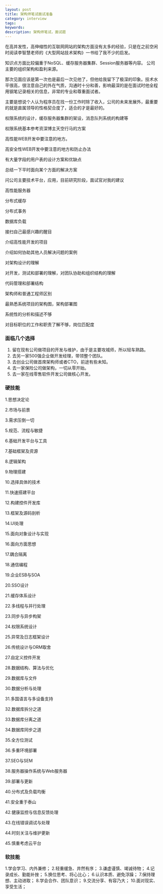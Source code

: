 ```yaml
---
layout: post
title: 架构师笔试面试准备
category: interview
tags: 
keywords: 
description: 架构师笔试，面试题
---
```





在高并发性，高伸缩性的互联网网站的架构方面没有太多的经验，只是在之前空闲时阅读李智慧老师的《大型网站技术架构》一书给了我不少的启发。

知识点方面比较偏重于NoSQL、缓存服务器集群、Session服务器等内容。
公司主要的组织架构和盈利来源。

那次见面应该是第一次也是最后一次见他了，但他给我留下了极深的印象。技术水平很高，很注意自己的外在气质，沟通时十分和善，影响最深的是在面试时他全程用钢笔记录相关的信息，非常的专业和尊重面试者。

主要是想说个人认为程序员在找一份工作时除了收入，公司的未来发展外，最重要的就是直属领导的性格契合度了，适合的才是最好的。

权限系统的设计，缓存服务器集群的架设，消息队列系统的构建等

权限系统基本参考资深博主天空行马的方案


高性能WEB开发中要注意的地方。

高安全性WEB开发中要注意的地方和防止办法

有大量字段的用户表的设计方案和优缺点

总结一下平时面向某个方面的解决方案

问公司主要技术平台，应用，目前研究阶段，面试官对我的建议

高性能服务器

分布式缓存

分布式事务

数据库负载

接扫自己最感兴趣的醒目

介绍高性能开发的项目

介绍如何协助其他人员解决问题的案例

对架构设计的理解

对开发，测试和部署的理解，对团队协助和组织结构的理解

代码管理和部署结构

架构师和普通工程师区别

最熟悉系统项目的架构图，架构部署图

系统性的分析和描述不够

对目标职位的工作和职责了解不够，岗位匹配度

### 面临几个选择

1. 留在现有公司做项目的开发与维护，由于是主要攻城师，所以轻车熟路。
2. 去另一家500强企业做开发经理，带领整个团队。
3. 去创业公司做首席架构师或者CTO，前途有些未知。
4. 去一家保险公司做架构，一切从零开始。
5. 去一家在线零售软件开发公司做核心开发。

### 硬技能

1.思想决定论

2.市场与前景

3.需求压倒一切

5.规范、流程与敏捷

6.基础开发平台与工具

7.基础框架及资源

8.逻辑架构

9.物理搭建

10.选择具体的技术

11.快速搭建平台

12.构建控件开发库

13.框架及源码剖析

14.UI处理

15.面向对象设计与实现

16.面向方面思想

17.耦合隔离

18.通信编程

19.企业ESB与SOA

20.SSO设计

21.缓存体系设计

22.多线程与并行处理

23.同步与异步构架

24.权限系统设计

25.异常及日志框架设计

26.传统设计与ORM取舍

27.自定义控件开发

28.数据结构、算法与优化

29.数据库与文件

30.数据分析与处理

31.多国语言与多设备支持

32.数据库拆分之道

33.数据库分离之道

34.数据库同步之道

35.全方位测试

36.多重环境部署

37.SEO与SEM

38.服务器操作系统与Web服务器

39.部署与更新

40.分布式及负载均衡

41.安全重于泰山

42.健康监控与信息反馈处理

43.在线错误调试与处理

44.时刻关注与维护更新

45.慎重考虑云平台


### 软技能

1.学会学习、内外兼修；
2.轻重缓急、井然有序；
3.谦虚谨慎、竭诚待物；
4.记录成长、勤能补挫；
5.换位思考、将心比心；
6.认识本质、避免浮躁；
7.保持理想、主动进取；
8.学会合作、团队意识；
9.交流分享、有容乃大；
10.面对现实、享受生活；












